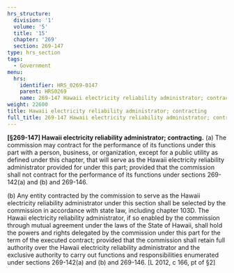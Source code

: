 ```yaml
---
hrs_structure:
  division: '1'
  volume: '5'
  title: '15'
  chapter: '269'
  section: 269-147
type: hrs_section
tags:
  - Government
menu:
  hrs:
    identifier: HRS_0269-0147
    parent: HRS0269
    name: 269-147 Hawaii electricity reliability administrator; contracting
weight: 22600
title: Hawaii electricity reliability administrator; contracting
full_title: 269-147 Hawaii electricity reliability administrator; contracting
---
```

**[§269-147] Hawaii electricity reliability administrator; contracting.** (a) The commission may contract for the performance of its functions under this part with a person, business, or organization, except for a public utility as defined under this chapter, that will serve as the Hawaii electricity reliability administrator provided for under this part; provided that the commission shall not contract for the performance of its functions under sections 269-142(a) and (b) and 269-146.

(b) Any entity contracted by the commission to serve as the Hawaii electricity reliability administrator under this section shall be selected by the commission in accordance with state law, including chapter 103D. The Hawaii electricity reliability administrator, if so enabled by the commission through mutual agreement under the laws of the State of Hawaii, shall hold the powers and rights delegated by the commission under this part for the term of the executed contract; provided that the commission shall retain full authority over the Hawaii electricity reliability administrator and the exclusive authority to carry out functions and responsibilities enumerated under sections 269-142(a) and (b) and 269-146\. [L 2012, c 166, pt of §2]